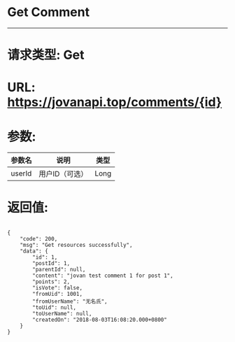 # Get Comment
---
# 请求类型: Get
# URL: https://jovanapi.top/comments/{id}
# 参数:
参数名 | 说明                   | 类型
----- |----------------------- | ----
userId   | 用户ID（可选） | Long
# 返回值:
<pre><code>
{
    "code": 200,
    "msg": "Get resources successfully",
    "data": {
        "id": 1,
        "postId": 1,
        "parentId": null,
        "content": "jovan test comment 1 for post 1",
        "points": 2,
        "isVote": false,
        "fromUid": 1001,
        "fromUserName": "无名氏",
        "toUid": null,
        "toUserName": null,
        "createdOn": "2018-08-03T16:08:20.000+0800"
    }
}
</code></pre>
